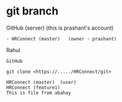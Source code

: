 # git branch

GitHub    (server)  (this is prashant's account)

    - HRConnect (master)   (owner - prashant)


Rahul

    GitHub  

    git clone <https://...../HRConnect/git>
    
    HRConnect (master)  (user)
    HRConnect (feature1)
    This is file from abahay
